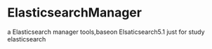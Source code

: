 # ElasticsearchManager
a Elasticsearch manager tools,baseon Elsaticsearch5.1
just for study elasticsearch
